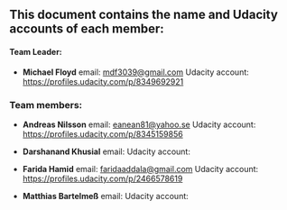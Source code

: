 
## This document contains the name and Udacity accounts of each member:

#### Team Leader:
- **Michael Floyd**
        email: mdf3039@gmail.com
        Udacity account: https://profiles.udacity.com/p/8349692921 


### Team members:

- **Andreas Nilsson**
        email: eanean81@yahoo.se
        Udacity account: https://profiles.udacity.com/p/8345159856
        
- **Darshanand Khusial**
        email: 
        Udacity account:         

- **Farida Hamid**
        email: faridaaddala@gmail.com
        Udacity account: https://profiles.udacity.com/p/2466578619
        
- **Matthias Bartelmeß**
        email: 
        Udacity account: 
